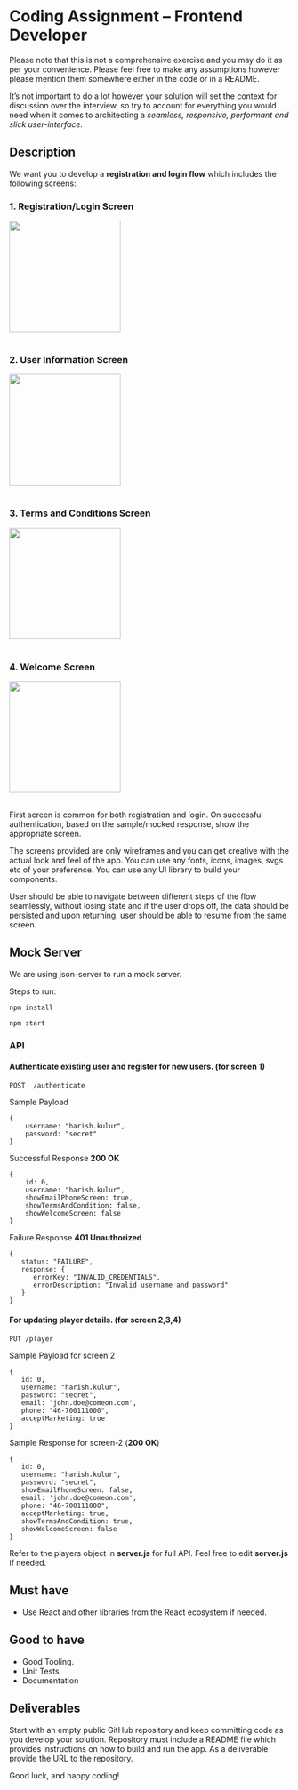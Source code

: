 # Coding Assignment – Frontend Developer

Please note that this is not a comprehensive exercise and you may do it as per your convenience. Please feel free to make any assumptions however please mention them somewhere either in the code or in a README.

It’s not important to do a lot however your solution will set the context for discussion over the interview, so try to account for everything you would need when it comes to architecting a _seamless, responsive, performant and slick user-interface._

## Description

We want you to develop a **registration and login flow** which includes the following screens:

### 1. Registration/Login Screen

   <img src="images/login-screen.png" width="200">
   <br/>
   <br/>

### 2. User Information Screen

   <img src="images/information-screen.png" width="200">
   <br/>
   <br/>

### 3. Terms and Conditions Screen

   <img src="images/terms-conditions-screen.png" width="200">
   <br/>
   <br/>

### 4. Welcome Screen

   <img src="images/welcome-screen.png" width="200">
   <br/>
   <br/>

First screen is common for both registration and login. On successful authentication, based on the sample/mocked response, show the appropriate screen.

The screens provided are only wireframes and you can get creative with the actual look and feel of the app. You can use any fonts, icons, images, svgs etc of your preference. You can use any UI library to build your components.

User should be able to navigate between different steps of the flow seamlessly, without losing state and if the user drops off, the data should be persisted and upon returning, user should be able to resume from the same screen.

## Mock Server

We are using json-server to run a mock server.

Steps to run:

```
npm install

```

```
npm start

```

### API

 #### Authenticate existing user and register for new users. (for screen 1) 
```
POST  /authenticate
``` 

Sample Payload 

```
{
    username: "harish.kulur",
    password: "secret"
}

```

Successful Response **200 OK**

```
{
    id: 0,
    username: "harish.kulur",
    showEmailPhoneScreen: true,
    showTermsAndCondition: false,
    showWelcomeScreen: false
}

```

Failure Response **401 Unauthorized**

```
{
   status: "FAILURE",
   response: {
      errorKey: "INVALID_CREDENTIALS",
      errorDescription: "Invalid username and password"
   }
}

```

 #### For updating player details. (for screen 2,3,4) 

```
PUT /player
``` 

Sample Payload for screen 2 

```
{
   id: 0,
   username: "harish.kulur",
   password: "secret",
   email: 'john.doe@comeon.com',
   phone: "46-700111000",
   acceptMarketing: true
}

```

Sample Response for screen-2  (**200 OK**)

```
{
   id: 0,
   username: "harish.kulur",
   password: "secret",
   showEmailPhoneScreen: false,
   email: 'john.doe@comeon.com',
   phone: "46-700111000",
   acceptMarketing: true,
   showTermsAndCondition: true,
   showWelcomeScreen: false
}

```

Refer to the players object in **server.js** for full API. Feel free to edit **server.js** if needed.

## Must have

- Use React and other libraries from the React ecosystem if needed.

## Good to have

- Good Tooling.
- Unit Tests
- Documentation

## Deliverables

Start with an empty public GitHub repository and keep committing code as you develop your solution. Repository must include a README file which provides instructions on how to build and
run the app. As a deliverable provide the URL to the repository.

Good luck, and happy coding!
